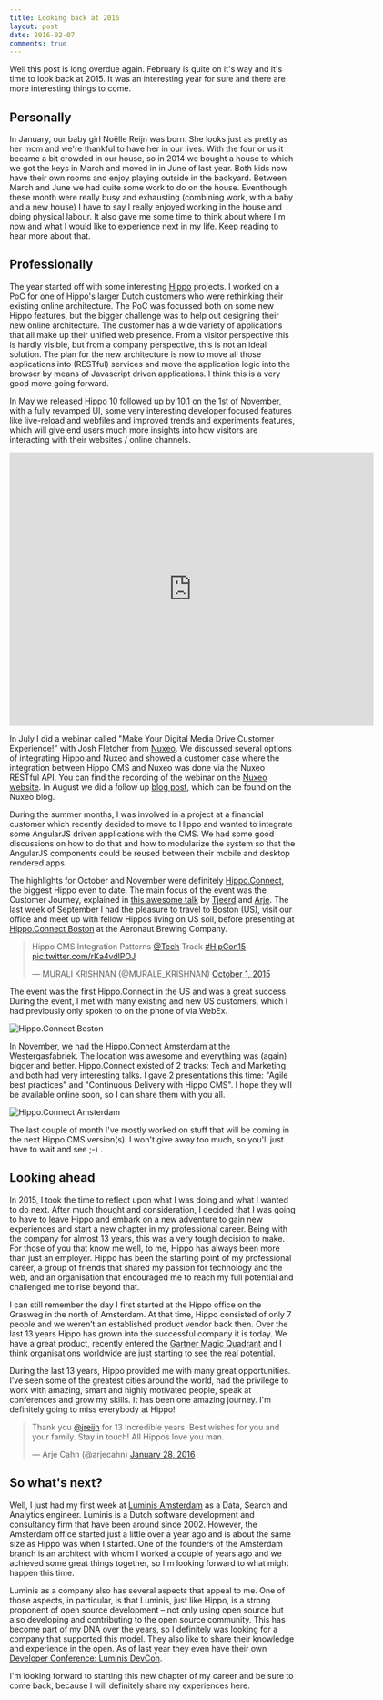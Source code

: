 ```yaml
---
title: Looking back at 2015
layout: post
date: 2016-02-07
comments: true
---
```


Well this post is long overdue again. February is quite on it's way and it's time to look back at 2015. It was an interesting year for sure and there are more interesting things to come.

## Personally

In January, our baby girl Noëlle Reijn was born. She looks just as pretty as her mom and we're thankful to have her in our lives. With the four or us it became a bit crowded in our house, so in 2014 we bought a house to which we got the keys in March and moved in in June of last year. Both kids now have their own rooms and enjoy playing outside in the backyard. Between March and June we had quite some work to do on the house. Eventhough these month were really busy and exhausting (combining work, with a baby and a new house) I have to say I really enjoyed working in the house and doing physical labour. It also gave me some time to think about where I'm now and what I would like to experience next in my life. Keep reading to hear more about that.

## Professionally

The year started off with some interesting [Hippo](http://www.onehippo.com) projects. I worked on a PoC for one of Hippo's larger Dutch customers who were rethinking their existing online architecture. The PoC was focussed both on some new Hippo features, but the bigger challenge was to help out designing their new online architecture. The customer has a wide variety of applications that all make up their unified web presence. From a visitor perspective this is hardly visible, but from a company perspective, this is not an ideal solution. The plan for the new architecture is now to move all those applications into (RESTful) services and move the application logic into the browser by means of Javascript driven applications. I think this is a very good move going forward.

In May we released [Hippo 10](http://www.onehippo.org/about/release-notes/10/10.0.1-release-notes.html) followed up by [10.1](http://www.onehippo.org/about/release-notes/10/10.1.0-release-notes.html) on the 1st of November, with a fully revamped UI, some very interesting developer focused features like live-reload and webfiles and improved trends and experiments features, which will give end users much more insights into how visitors are interacting with their websites / online channels.

<iframe src="http://player.vimeo.com/video/133562109" frameborder="0" width="640" height="480"> </iframe>

In July I did a webinar called "Make Your Digital Media Drive Customer Experience!" with Josh Fletcher from [Nuxeo](http://www.nuxeo.com). We discussed several options of integrating Hippo and Nuxeo and showed a customer case where the integration between Hippo CMS and Nuxeo was done via the Nuxeo RESTful API. You can find the recording of the webinar on the [Nuxeo website](http://www.nuxeo.com/resources/make-digital-media-drive-customer-experience/). In August we did a follow up [blog post](http://www.nuxeo.com/blog/hippo-and-nuxeo-supercharge-customer-experience-with-your-digital-media/), which can be found on the Nuxeo blog. 

During the summer months, I was involved in a project at a financial customer which recently decided to move to Hippo and wanted to integrate some AngularJS driven applications with the CMS. We had some good discussions on how to do that and how to modularize the system so that the AngularJS components could be reused between their mobile and desktop rendered apps.

The highlights for October and November were definitely [Hippo.Connect](http://www.onehippo.com/connect/), the biggest Hippo even to date. The main focus of the event was the Customer Journey, explained in [this awesome talk](http://www.onehippo.com/en/resources/videos/hippo-connect-2015/amsterdam/journey-into-the-customer-journey.html) by [Tjeerd](https://twitter.com/tbrenninkmeijer) and [Arje](https://twitter.com/arjecahn). The last week of September I had the pleasure to travel to Boston (US), visit our office and meet up with fellow Hippos living on US soil, before presenting at [Hippo.Connect Boston](http://www.onehippo.com/connect/boston) at the Aeronaut Brewing Company. 

<blockquote class="twitter-tweet" lang="en"><p lang="en" dir="ltr">Hippo CMS Integration Patterns <a href="https://twitter.com/tech">@Tech</a> Track <a href="https://twitter.com/hashtag/HipCon15?src=hash">#HipCon15</a> <a href="https://t.co/rKa4vdlPOJ">pic.twitter.com/rKa4vdlPOJ</a></p>&mdash; MURALI KRISHNAN (@MURALE_KRISHNAN) <a href="https://twitter.com/MURALE_KRISHNAN/status/649642324948045824">October 1, 2015</a></blockquote>
<script async src="//platform.twitter.com/widgets.js" charset="utf-8"></script>

The event was the first Hippo.Connect in the US and was a great success. During the event, I met with many existing and new US customers, which I had previously only spoken to on the phone of via WebEx. 

![Hippo.Connect Boston](/assets/2015/connect/IMG_4385_Fotor_Collage.jpg)

In November, we had the Hippo.Connect Amsterdam at the Westergasfabriek. The location was awesome and everything was (again) bigger and better. Hippo.Connect existed of 2 tracks: Tech and Marketing and both had very interesting talks. I gave 2 presentations this time: "Agile best practices" and "Continuous Delivery with Hippo CMS". I hope they will be available online soon, so I can share them with you all.

![Hippo.Connect Amsterdam](/assets/2015/connect/CTCj8rSW4AAtAdm-large_Collage.jpg)

The last couple of month I've mostly worked on stuff that will be coming in the next Hippo CMS version(s). I won't give away too much, so you'll just have to wait and see ;-) .

## Looking ahead

In 2015, I took the time to reflect upon what I was doing and what I wanted to do next. After much thought and consideration, I decided that I was going to have to leave Hippo and embark on a new adventure to gain new experiences and start a new chapter in my professional career. Being with the company for almost 13 years, this was a very tough decision to make. For those of you that know me well, to me, Hippo has always been more than just an employer. Hippo has been the starting point of my professional career, a group of friends that shared my passion for technology and the web, and an organisation that encouraged me to reach my full potential and challenged me to rise beyond that.

I can still remember the day I first started at the Hippo office on the Grasweg in the north of Amsterdam. At that time, Hippo consisted of only 7 people and we weren’t an established product vendor back then. Over the last 13 years Hippo has grown into the successful company it is today. We have a great product, recently entered the [Gartner Magic Quadrant](http://go.onehippo.com/GartnerMQ) and I think organisations worldwide are just starting to see the real potential.

During the last 13 years, Hippo provided me with many great opportunities. I’ve seen some of the greatest cities around the world, had the privilege to work with amazing, smart and highly motivated people, speak at conferences and grow my skills. It has been one amazing journey. I'm definitely going to miss everybody at Hippo!

<blockquote class="twitter-tweet" lang="en"><p lang="en" dir="ltr">Thank you <a href="https://twitter.com/jreijn">@jreijn</a> for 13 incredible years. Best wishes for you and your family. Stay in touch! All Hippos love you man.</p>&mdash; Arje Cahn (@arjecahn) <a href="https://twitter.com/arjecahn/status/692833000107675648">January 28, 2016</a></blockquote>
<script async src="//platform.twitter.com/widgets.js" charset="utf-8"></script>

## So what's next?

Well, I just had my first week at [Luminis Amsterdam](http://amsterdam.luminis.eu/) as a Data, Search and Analytics engineer. Luminis is a Dutch software development and consultancy firm that have been around since 2002. However, the Amsterdam office started just a little over a year ago and is about the same size as Hippo was when I started. One of the founders of the Amsterdam branch is an architect with whom I worked a couple of years ago and we achieved some great things together, so I'm looking forward to what might happen this time.

Luminis as a company also has several aspects that appeal to me. One of those aspects, in particular, is that Luminis, just like Hippo, is a strong proponent of open source development – not only using open source but also developing and contributing to the open source community. This has become part of my DNA over the years, so I definitely was looking for a company that supported this model. They also like to share their knowledge and experience in the open. As of last year they even have their own [Developer Conference: Luminis DevCon](https://www.luminis.eu/blog/our-second-for-developers-by-developers-it-conference/).

I'm looking forward to starting this new chapter of my career and be sure to come back, because I will definitely share my experiences here.